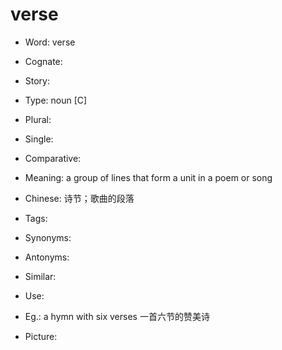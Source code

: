 # verse

- Word: verse
- Cognate: 
- Story: 

- Type: noun [C]
- Plural: 
- Single: 
- Comparative: 
- Meaning: a group of lines that form a unit in a poem or song
- Chinese: 诗节；歌曲的段落
- Tags: 
- Synonyms: 
- Antonyms: 
- Similar: 
- Use: 
- Eg.: a hymn with six verses 一首六节的赞美诗
- Picture: 

